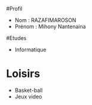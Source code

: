 #Profil

- Nom : RAZAFIMAROSON
- Prénom : Mihony Nantenaina 

#Etudes

- Informatique

# Loisirs

- Basket-ball 
- Jeux video

